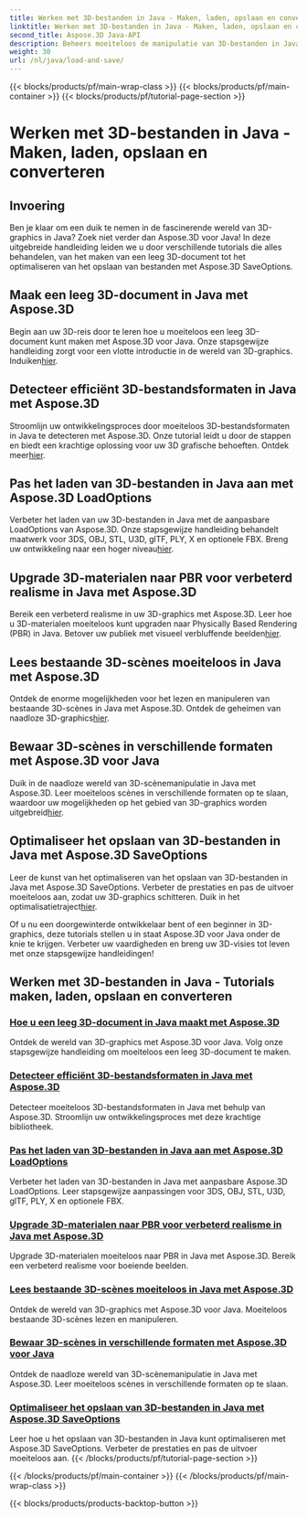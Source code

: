 ```yaml
---
title: Werken met 3D-bestanden in Java - Maken, laden, opslaan en converteren
linktitle: Werken met 3D-bestanden in Java - Maken, laden, opslaan en converteren
second_title: Aspose.3D Java-API
description: Beheers moeiteloos de manipulatie van 3D-bestanden in Java met Aspose.3D-tutorials. Creëer, laad, bewaar en converteer eenvoudig 3D-bestanden met behulp van stapsgewijze handleidingen.
weight: 30
url: /nl/java/load-and-save/
---
```


{{< blocks/products/pf/main-wrap-class >}}
{{< blocks/products/pf/main-container >}}
{{< blocks/products/pf/tutorial-page-section >}}

# Werken met 3D-bestanden in Java - Maken, laden, opslaan en converteren


## Invoering

Ben je klaar om een duik te nemen in de fascinerende wereld van 3D-graphics in Java? Zoek niet verder dan Aspose.3D voor Java! In deze uitgebreide handleiding leiden we u door verschillende tutorials die alles behandelen, van het maken van een leeg 3D-document tot het optimaliseren van het opslaan van bestanden met Aspose.3D SaveOptions.

## Maak een leeg 3D-document in Java met Aspose.3D

 Begin aan uw 3D-reis door te leren hoe u moeiteloos een leeg 3D-document kunt maken met Aspose.3D voor Java. Onze stapsgewijze handleiding zorgt voor een vlotte introductie in de wereld van 3D-graphics. Induiken[hier](./create-empty-3d-document/).

## Detecteer efficiënt 3D-bestandsformaten in Java met Aspose.3D

 Stroomlijn uw ontwikkelingsproces door moeiteloos 3D-bestandsformaten in Java te detecteren met Aspose.3D. Onze tutorial leidt u door de stappen en biedt een krachtige oplossing voor uw 3D grafische behoeften. Ontdek meer[hier](./detect-3d-file-formats/).

## Pas het laden van 3D-bestanden in Java aan met Aspose.3D LoadOptions

Verbeter het laden van uw 3D-bestanden in Java met de aanpasbare LoadOptions van Aspose.3D. Onze stapsgewijze handleiding behandelt maatwerk voor 3DS, OBJ, STL, U3D, glTF, PLY, X en optionele FBX. Breng uw ontwikkeling naar een hoger niveau[hier](./customize-3d-file-loading/).

## Upgrade 3D-materialen naar PBR voor verbeterd realisme in Java met Aspose.3D

 Bereik een verbeterd realisme in uw 3D-graphics met Aspose.3D. Leer hoe u 3D-materialen moeiteloos kunt upgraden naar Physically Based Rendering (PBR) in Java. Betover uw publiek met visueel verbluffende beelden[hier](./upgrade-materials-to-pbr/).

## Lees bestaande 3D-scènes moeiteloos in Java met Aspose.3D

 Ontdek de enorme mogelijkheden voor het lezen en manipuleren van bestaande 3D-scènes in Java met Aspose.3D. Ontdek de geheimen van naadloze 3D-graphics[hier](./read-existing-3d-scenes/).

## Bewaar 3D-scènes in verschillende formaten met Aspose.3D voor Java

 Duik in de naadloze wereld van 3D-scènemanipulatie in Java met Aspose.3D. Leer moeiteloos scènes in verschillende formaten op te slaan, waardoor uw mogelijkheden op het gebied van 3D-graphics worden uitgebreid[hier](./save-3d-scenes/).

## Optimaliseer het opslaan van 3D-bestanden in Java met Aspose.3D SaveOptions

 Leer de kunst van het optimaliseren van het opslaan van 3D-bestanden in Java met Aspose.3D SaveOptions. Verbeter de prestaties en pas de uitvoer moeiteloos aan, zodat uw 3D-graphics schitteren. Duik in het optimalisatietraject[hier](./optimize-3d-file-saving/).

Of u nu een doorgewinterde ontwikkelaar bent of een beginner in 3D-graphics, deze tutorials stellen u in staat Aspose.3D voor Java onder de knie te krijgen. Verbeter uw vaardigheden en breng uw 3D-visies tot leven met onze stapsgewijze handleidingen!
## Werken met 3D-bestanden in Java - Tutorials maken, laden, opslaan en converteren
### [Hoe u een leeg 3D-document in Java maakt met Aspose.3D](./create-empty-3d-document/)
Ontdek de wereld van 3D-graphics met Aspose.3D voor Java. Volg onze stapsgewijze handleiding om moeiteloos een leeg 3D-document te maken.
### [Detecteer efficiënt 3D-bestandsformaten in Java met Aspose.3D](./detect-3d-file-formats/)
Detecteer moeiteloos 3D-bestandsformaten in Java met behulp van Aspose.3D. Stroomlijn uw ontwikkelingsproces met deze krachtige bibliotheek.
### [Pas het laden van 3D-bestanden in Java aan met Aspose.3D LoadOptions](./customize-3d-file-loading/)
Verbeter het laden van 3D-bestanden in Java met aanpasbare Aspose.3D LoadOptions. Leer stapsgewijze aanpassingen voor 3DS, OBJ, STL, U3D, glTF, PLY, X en optionele FBX.
### [Upgrade 3D-materialen naar PBR voor verbeterd realisme in Java met Aspose.3D](./upgrade-materials-to-pbr/)
Upgrade 3D-materialen moeiteloos naar PBR in Java met Aspose.3D. Bereik een verbeterd realisme voor boeiende beelden.
### [Lees bestaande 3D-scènes moeiteloos in Java met Aspose.3D](./read-existing-3d-scenes/)
Ontdek de wereld van 3D-graphics met Aspose.3D voor Java. Moeiteloos bestaande 3D-scènes lezen en manipuleren.
### [Bewaar 3D-scènes in verschillende formaten met Aspose.3D voor Java](./save-3d-scenes/)
Ontdek de naadloze wereld van 3D-scènemanipulatie in Java met Aspose.3D. Leer moeiteloos scènes in verschillende formaten op te slaan.
### [Optimaliseer het opslaan van 3D-bestanden in Java met Aspose.3D SaveOptions](./optimize-3d-file-saving/)
Leer hoe u het opslaan van 3D-bestanden in Java kunt optimaliseren met Aspose.3D SaveOptions. Verbeter de prestaties en pas de uitvoer moeiteloos aan.
{{< /blocks/products/pf/tutorial-page-section >}}

{{< /blocks/products/pf/main-container >}}
{{< /blocks/products/pf/main-wrap-class >}}

{{< blocks/products/products-backtop-button >}}
